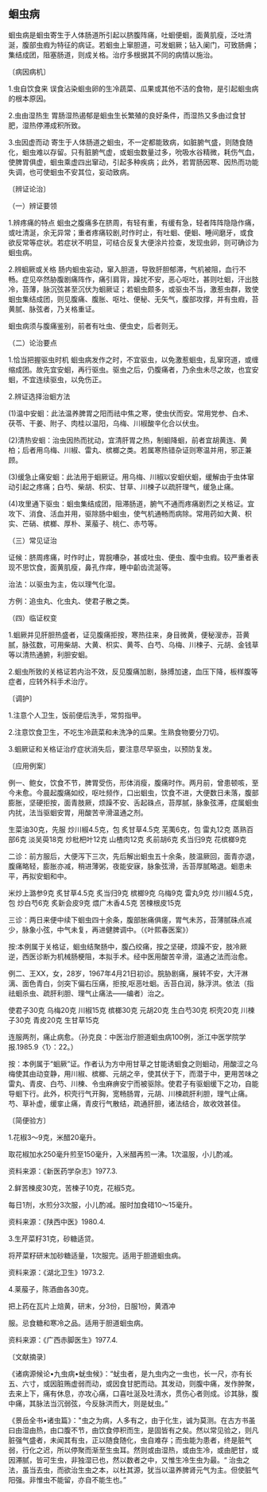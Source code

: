 ## 蛔虫病

蛔虫病是蛔虫寄生于人体肠道所引起以脐腹阵痛，吐蛔便蛔，面黄肌瘦，泛吐清涎，腹部虫瘕为特征的病证。若蛔虫上窜胆道，可发蛔厥；钻入阑门，可致肠痈；集结成团，阻塞肠道，则成关格。治疗多根据其不同的病情以施治。

〔病因病机〕

1.虫自饮食来     误食沾染蛔虫卵的生冷蔬菜、瓜果或其他不洁的食物，是引起蛔虫病的根本原因。

2.虫由湿热生    胃肠湿热遏郁是蛔虫生长繁殖的良好条件，而湿热又多由过食甘肥，湿热停滞成积所致。

3.虫因虚而动     寄生于人体肠道之蛔虫，不一定都能致病，如脏腑气盛，则随食随化，蛔虫难以存留。只有脏腑气虚，或蛔虫数量过多，吮吸水谷精微，耗伤气血，使脾胃俱虚，蛔虫乘虚四出窜动，引起多种疾病；此外，若胃肠因寒、因热而功能失调，也可使蛔虫不安其位，妄动致病。

〔辨证论治〕

（一）辨证要领

1.辨疼痛的特点      蛔虫之腹痛多在脐周，有轻有重，有缓有急，轻者阵阵隐隐作痛，或吐清涎，余无异常；重者疼痛较剧,时作时止，有吐蛔、便蛔、睡间磨牙，或食欲反常等症状。若症状不明显，可结合反复大便涂片捡查，发现虫卵，则可确诊为蛔虫病。

2.辨蛔厥或关格        肠内蛔虫妄动，窜入胆道，导致肝胆郁滞，气机被阻，血行不畅。症见卒然胁腹剧痛阵作，痛引肩背，躁扰不安，恶心呕吐，甚则吐蛔，汗出肢冷，苔薄，脉沉弦甚至沉伏为蛔厥证；若蛔虫颇多，或驱虫不当，激惹虫群，致使蛔虫集结成团，则见腹痛、腹胀、呕吐、便秘、无矢气，腹部攻撑，并有虫瘕，苔黄腻、脉弦者，乃关格重证。

蛔虫病须与腹痛鉴别，前者有吐虫、便虫史，后者则无。

（二）论治要点

1.恰当把握驱虫时机       蛔虫病发作之时，不宜驱虫，以免激惹蛔虫，乱窜窍道，或缠缩成团。故先宜安蛔，再行驱虫。驱虫之后，仍腹痛者，乃余虫未尽之故，也宜安蛔，不宜连续驱虫，以免伤正。

2.辨证选择治蛔方法

(1)温中安蛔：此法温养脾胃之阳而祛中焦之寒，使虫伏而安。常用党参、白术、茯苓、干姜、附子、肉桂以温阳，乌梅、川椒酸辛化合以伏虫。

(2)清热安蛔：治虫因热而扰动，宜清肝胃之热，制蛔降蛔，前者宜胡黄连、黄柏；后者用乌梅、川椒、雷丸、槟榔之类。若属寒热错杂证则寒温并用，邪正兼顾。

(3)缓急止痛安蛔：此法用于蛔厥证。用乌梅、川椒以安蛔伏蛔，缓解由于虫体窜动引起之疼痛；白芍、柴胡、枳实、甘草、川楝子以疏肝理气，缓急止痛。

(4)攻里通下驱虫：蛔虫集结成团，阻滞肠道，腑气不通而疼痛剧烈之关格证。宜攻下、消食、活血并用，驱除肠中蛔虫，使气机通畅而病除。常用药如大黄、枳实、芒硝、槟榔、厚朴、莱菔子、桃仁、赤芍等。

（三）常见证治

证候：脐周疼痛，时作时止，胃脘嘈杂，甚或吐虫、便虫、腹中虫瘕。较严重者表现不思饮食，面黄肌瘦，鼻孔作痒，睡中齘齿流涎等。

治法：以驱虫为主，佐以理气化湿。

方例：追虫丸、化虫丸、使君子散之类。

（四）临证权变

1.蛔厥并见肝胆热盛者，证见腹痛拒按，寒热往来，身目微黄，便秘溲赤，苔黄腻，脉弦数，可用柴胡、大黄、枳实、黄芩、白芍、乌梅、川楝子、元胡、金钱草等以清热通腑，利胆安蛔。

2.蛔虫所致的关格证若内治不效，反见腹痛加剧，脉搏加速，血压下降，板样腹等症者，应转外科手术治庁。

〔调护〕

1.注意个人卫生，饭前便后洗手，常剪指甲。

2.注意饮食卫生，不吃生冷蔬菜和未洗净的瓜果。生熟食物要分刀切。

3.蛔厥证和关格证治疗症状消失后，要注意尽早驱虫，以预防复发。

〔应用例案〕

例一、鲍女，饮食不节，脾胃受伤，形体消瘦，腹痛时作。两月前，曾患顿咳，至今未愈。今晨起腹痛如绞，呕吐频作，口出蛔虫，饮食不进，大便数日未落，腹部膨胀，坚硬拒按，面青肢厥，烦躁不安、舌起硃点，苔厚腻，脉象弦滞，症属蛔虫内扰，法当驱蛔安胃，用酸苦辛滑温通之剂。

生菜油30克，先服    炒川椒4.5克，包   炙甘草4.5克   芜荑6克，包     雷丸12克     蒸熟百部6克    淡吴萸18克    炒枇杷叶12克     山楂肉12克    炙前胡6克      炙当归9克       花槟榔9克

二诊：前方服后，大便泻下三次，先后解出蛔虫五十余条，肢温厥回，面青亦退，腹痛略轻，膨胀亦减，稍进薄粥，夜能安寐，脉象弦滑，舌苔厚腻略退。蛔患未平，再拟安蛔和中。

米炒上潞参9克   炙甘草4.5克   炙当归9克    槟榔9克   乌梅9克    雷丸9克    炒川椒4.5克，包     炒白芍6克  炙新会皮9克     煨广木香4.5克     苦楝根皮15克

三诊：两日来便中续下蛔虫四十余条，腹部胀痛俱瘥，胃气未苏，苔薄腻硃点减少，脉象小弦，中气未复，再进健脾调中。（《叶熙春医案》）

按:本例属于关格证，蛔虫结聚肠中，腹凸绞痛，按之坚硬，烦躁不安，肢冷厥逆，西医诊断为机械肠梗阻，本拟手术。经中医用酸苦辛滑，温通之法而治愈。

例二、王XX，女，28岁，1967年4月21日初诊。脘胁剧痛，展转不安，大汗淋漓、面色青白，剑突下偏右压痛，拒按,呕恶吐蛔。舌苔白润，脉浮洪。依法（指祛蛔杀虫、疏肝利胆、理气止痛法——编者）治之。

使君子30克    乌梅20克    川椒15克   槟榔30克   元胡20克  生白芍30克    枳壳20克   川楝子30克   青皮20克   生甘草15克

连服两剂，痛止病愈。（孙克良：中医治疗胆道蛔虫病100例，浙江中医学院学报.1985.9〈1〉：22。）

按：本例属于“蛔厥”证。作者认为方中用甘草之甘能诱蛔食之则蛔动，用酸涩之乌梅使其由动变静，用川椒、槟榔、元胡之辛，使其伏于下，而潜于中，更用苦味之雷丸、青皮、白芍、川楝、令虫麻痹安宁而被驱除。使君子有驱蛔缓下之功，自能导蛔下行。此外，枳壳行气开胸，宽畅肠胃，元胡、川楝疏肝利胆，理气止痛。芍、草补虚，缓挛止痛，青皮行气散结，疏通肝胆，诸法结合，故收效甚佳。

〔简便验方〕

1.花椒3〜9克，米醋20毫升。

取花椒加水250毫升煎至150毫升，入米醋再煎一沸。1次温服，小儿酌减。

资料来源：《新医药学杂志》1977.3.

2.鲜苦楝皮30克，苦楝子10克，花椒5克。

每日1剂，水煎分3次服，小儿酌减。服时加食碏10〜15毫升。

资料来源：《陕西中医》1980.4.

3.生芹菜籽31克，砂糖适贷。

将芹菜籽研末加砂糖适量，1次服完。适用于胆道蛔虫病。

资料来源：《湖北卫生》1973.2.

4.莱菔子，陈酒曲各30克。

把上药在瓦片上焙黄，研末，分3份，日服1份，黄酒冲

服。忌食糖和寒冷之品。适用于胆道蛔虫病。

资料来源：《广西赤脚医生》1977.4.

〔文献摘录〕

《诸病源候论•九虫病•蚘虫候》：“蚘虫者，是九虫内之一虫也，长一尺，亦有长五、六寸，或因脏贿虚弱而动，或因食甘肥而动。其发动，则腹中痛，发作肿聚，去来上下，痛有休息，亦攻心痛，口喜吐涎及吐淸水，贯伤心者则成。诊其脉，腹中痛，其脉法当沉弱弦，今反脉洪而大，则是蚘虫。”

《景岳全书•诸虫篇》："虫之为病，人多有之，由于化生，诚为莫测。在古方书虽曰由湿由热，由口腹不节，由饮食停积而生，是固皆有之矣。然以常见验之，则凡脏强气盛者，未闻其有虫，正以随食随化，虫自难存；而虫能为患者，终是脏气弱，行化之迟，所以停聚而渐至生虫耳。然则或由湿热，或由生冷，或由肥甘，或因滞腻，皆可生虫，非独湿已也，然以数者之中，又惟生冷生虫为最。“  治虫之法，虽当去虫，而欲治生虫之本，以杜其源，犹当以温养脾肾元气为主。但使脏气阳强。非惟虫不能留，亦自不能生也。”
